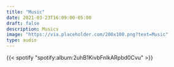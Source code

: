 ```yaml
---
title: "Music"
date: 2021-03-23T16:09:00-05:00
draft: false
description: Musics
image: "https://via.placeholder.com/200x100.png?text=Music"
type: audio
---
```


{{< spotify "spotify:album:2uhB1KivbFnlkARpbd0Cvu" >}}
